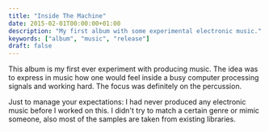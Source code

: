 ```yaml
---
title: "Inside The Machine"
date: 2015-02-01T00:00:00+01:00
description: "My first album with some experimental electronic music."
keywords: ["album", "music", "release"]
draft: false
---
```


This album is my first ever experiment with producing music. The idea was to express in music how one would feel inside a busy computer processing signals and working hard. The focus was definitely on the percussion.

Just to manage your expectations: I had never produced any electronic music before I worked on this. I didn't try to match a certain genre or mimic someone, also most of the samples are taken from existing libraries.
